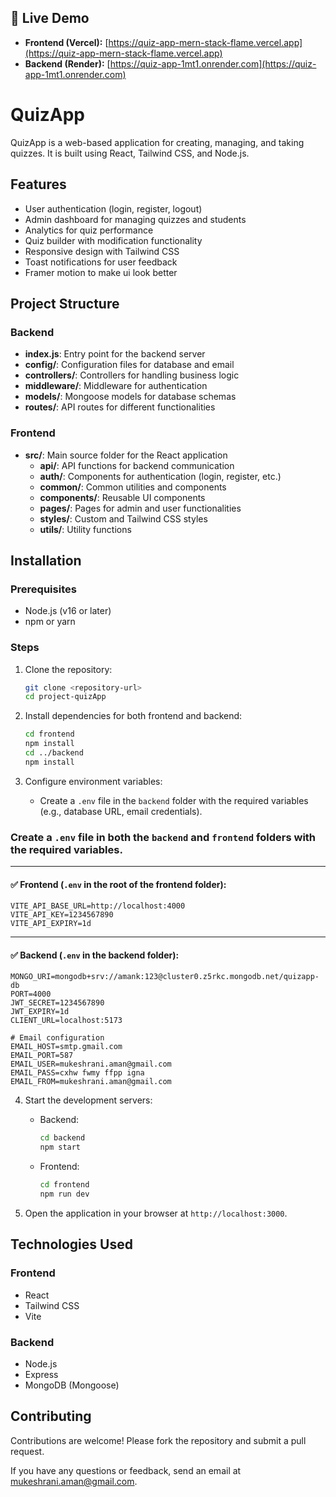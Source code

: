 ## 🚀 Live Demo

- **Frontend (Vercel):** [https://quiz-app-mern-stack-flame.vercel.app](https://quiz-app-mern-stack-flame.vercel.app)  
- **Backend (Render):** [https://quiz-app-1mt1.onrender.com](https://quiz-app-1mt1.onrender.com)

# QuizApp

QuizApp is a web-based application for creating, managing, and taking quizzes. It is built using React, Tailwind CSS, and Node.js.

## Features

- User authentication (login, register, logout)
- Admin dashboard for managing quizzes and students
- Analytics for quiz performance
- Quiz builder with modification functionality
- Responsive design with Tailwind CSS
- Toast notifications for user feedback
- Framer motion to make ui look better

## Project Structure

### Backend

- **index.js**: Entry point for the backend server
- **config/**: Configuration files for database and email
- **controllers/**: Controllers for handling business logic
- **middleware/**: Middleware for authentication
- **models/**: Mongoose models for database schemas
- **routes/**: API routes for different functionalities

### Frontend

- **src/**: Main source folder for the React application
  - **api/**: API functions for backend communication
  - **auth/**: Components for authentication (login, register, etc.)
  - **common/**: Common utilities and components
  - **components/**: Reusable UI components
  - **pages/**: Pages for admin and user functionalities
  - **styles/**: Custom and Tailwind CSS styles
  - **utils/**: Utility functions

## Installation

### Prerequisites

- Node.js (v16 or later)
- npm or yarn

### Steps

1. Clone the repository:

   ```bash
   git clone <repository-url>
   cd project-quizApp
   ```

2. Install dependencies for both frontend and backend:

   ```bash
   cd frontend
   npm install
   cd ../backend
   npm install
   ```

3. Configure environment variables:
   - Create a `.env` file in the `backend` folder with the required variables (e.g., database URL, email credentials).

### Create a `.env` file in both the `backend` and `frontend` folders with the required variables.

---

#### ✅ Frontend (`.env` in the root of the frontend folder):

```
VITE_API_BASE_URL=http://localhost:4000
VITE_API_KEY=1234567890
VITE_API_EXPIRY=1d
```

---

#### ✅ Backend (`.env` in the backend folder):

```
MONGO_URI=mongodb+srv://amank:123@cluster0.z5rkc.mongodb.net/quizapp-db
PORT=4000
JWT_SECRET=1234567890
JWT_EXPIRY=1d
CLIENT_URL=localhost:5173

# Email configuration
EMAIL_HOST=smtp.gmail.com
EMAIL_PORT=587
EMAIL_USER=mukeshrani.aman@gmail.com
EMAIL_PASS=cxhw fwmy ffpp igna
EMAIL_FROM=mukeshrani.aman@gmail.com
```

4. Start the development servers:

   - Backend:
     ```bash
     cd backend
     npm start
     ```
   - Frontend:
     ```bash
     cd frontend
     npm run dev
     ```

5. Open the application in your browser at `http://localhost:3000`.

## Technologies Used

### Frontend

- React
- Tailwind CSS
- Vite

### Backend

- Node.js
- Express
- MongoDB (Mongoose)

## Contributing

Contributions are welcome! Please fork the repository and submit a pull request.

If you have any questions or feedback, send an email at [mukeshrani.aman@gmail.com](mailto:mukeshrani.aman@gmail.com?subject=Tailwind+React+QuizApp).
